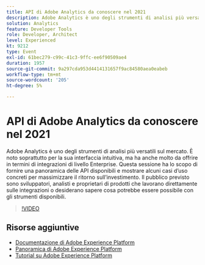 ```yaml
---
title: API di Adobe Analytics da conoscere nel 2021
description: Adobe Analytics è uno degli strumenti di analisi più versatili sul mercato. È noto soprattutto per la sua interfaccia intuitiva, ma ha anche molto da offrire in termini di integrazioni di livello Enterprise. Questa sessione ha lo scopo di fornire una panoramica delle API disponibili e mostrare alcuni casi d’uso concreti per massimizzare il ritorno sull’investimento. Il pubblico previsto sono sviluppatori, analisti e proprietari di prodotti che lavorano direttamente sulle integrazioni o desiderano sapere cosa potrebbe essere possibile con gli strumenti disponibili.
solution: Analytics
feature: Developer Tools
role: Developer, Architect
level: Experienced
kt: 9212
type: Event
exl-id: 61bec279-c99c-41c3-9ffc-ee6f90509ae4
duration: 1957
source-git-commit: 9a297cda953d4414131657f9ac84580aea0eabeb
workflow-type: tm+mt
source-wordcount: '205'
ht-degree: 5%

---
```


# API di Adobe Analytics da conoscere nel 2021

Adobe Analytics è uno degli strumenti di analisi più versatili sul mercato. È noto soprattutto per la sua interfaccia intuitiva, ma ha anche molto da offrire in termini di integrazioni di livello Enterprise. Questa sessione ha lo scopo di fornire una panoramica delle API disponibili e mostrare alcuni casi d’uso concreti per massimizzare il ritorno sull’investimento. Il pubblico previsto sono sviluppatori, analisti e proprietari di prodotti che lavorano direttamente sulle integrazioni o desiderano sapere cosa potrebbe essere possibile con gli strumenti disponibili.

>[!VIDEO](https://video.tv.adobe.com/v/337576/?quality=12&learn=on&hidetitle=true)

## Risorse aggiuntive

- [Documentazione di Adobe Experience Platform](https://experienceleague.adobe.com/docs/experience-platform.html?lang=it)
- [Panoramica di Adobe Experience Platform](https://experienceleague.adobe.com/docs/experience-platform/landing/home.html?lang=it)
- [Tutorial su Adobe Experience Platform](https://experienceleague.adobe.com/docs/platform-learn/tutorials/overview.html?lang=it)
